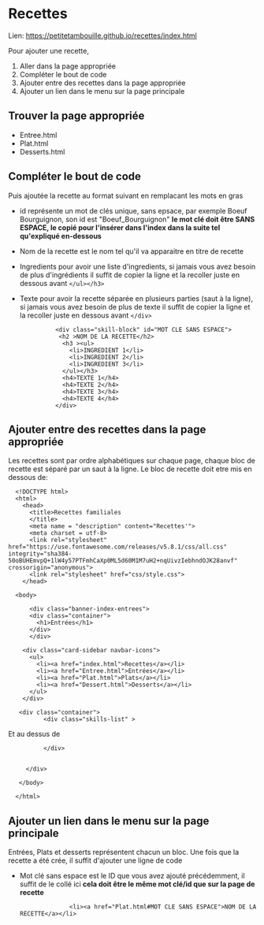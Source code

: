 # Recettes
Lien: https://petitetambouille.github.io/recettes/index.html

Pour ajouter une recette, 
1. Aller dans la page appropriée
2. Compléter le bout de code
3. Ajouter entre des recettes dans la page appropriée
4. Ajouter un lien dans le menu sur la page principale

## Trouver la page appropriée
* Entree.html
* Plat.html
* Desserts.html

## Compléter le bout de code
Puis ajoutée la recette au format suivant en remplacant les mots en gras

* id représente un mot de clés unique, sans epsace, par exemple Boeuf Bourguignon, son id est "Boeuf_Bourguignon" **le mot clé doit être SANS ESPACE, le copié pour l'insérer dans l'index dans la suite tel qu'expliqué en-dessous**
* Nom de la recette est le nom tel qu'il va apparaitre en titre de recette
* Ingredients pour avoir une liste d'ingredients, si jamais vous avez besoin de plus d'ingrédients il suffit de copier la ligne et la recoller juste en dessous avant `</ul></h3>` 
* Texte pour avoir la recette séparée en plusieurs parties (saut à la ligne), si jamais vous avez besoin de plus de texte il suffit de copier la ligne et la recoller juste en dessous avant `</div>`


                <div class="skill-block" id="MOT CLE SANS ESPACE">
                 <h2 >NOM DE LA RECETTE</h2>
                  <h3 ><ul>
                    <li>INGREDIENT 1</li>
                    <li>INGREDIENT 2</li>
                    <li>INGREDIENT 3</li>
                  </ul></h3>
                  <h4>TEXTE 1</h4>
                  <h4>TEXTE 2</h4>                  
                  <h4>TEXTE 3</h4>
                  <h4>TEXTE 4</h4>
                </div>

## Ajouter entre des recettes dans la page appropriée

Les recettes sont par ordre alphabétiques sur chaque page, chaque bloc de recette est séparé par un saut à la ligne. Le bloc de recette doit etre mis en dessous de:


      <!DOCTYPE html>
      <html>
        <head>
          <title>Recettes familiales
          </title>
          <meta name = "description" content="Recettes'">
          <meta charset = utf-8>
          <link rel="stylesheet" href="https://use.fontawesome.com/releases/v5.8.1/css/all.css" integrity="sha384-50oBUHEmvpQ+1lW4y57PTFmhCaXp0ML5d60M1M7uH2+nqUivzIebhndOJK28anvf" crossorigin="anonymous">
          <link rel="stylesheet" href="css/style.css">
        </head>

      <body>

          <div class="banner-index-entrees">
          <div class="container">
            <h1>Entrées</h1>
          </div>
          </div>

        <div class="card-sidebar navbar-icons">
          <ul>
            <li><a href="index.html">Recettes</a></li>
            <li><a href="Entree.html">Entrées</a></li>
            <li><a href="Plat.html">Plats</a></li>
            <li><a href="Dessert.html">Desserts</a></li>
          </ul>
        </div>

       <div class="container">
              <div class="skills-list" >
              
Et au dessus de

              </div>


         </div>

       </body>

      </html>

## Ajouter un lien dans le menu sur la page principale

Entrées, Plats et desserts représentent chacun un bloc.
Une fois que la recette a été crée, il suffit d'ajouter une ligne de code
* Mot clé sans espace est le ID que vous avez ajouté précédemment, il suffit de le collé ici **cela doit être le même mot clé/id que sur la page de recette**

                    <li><a href="Plat.html#MOT CLE SANS ESPACE">NOM DE LA RECETTE</a></li>
                
